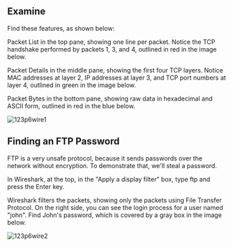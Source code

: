 
## Examine

Find these features, as shown below:

Packet List in the top pane, showing one line per packet. Notice the TCP handshake performed by packets 1, 3, and 4, outlined in red in the image below.

Packet Details in the middle pane, showing the first four TCP layers. Notice MAC addresses at layer 2, IP addresses at layer 3, and TCP port numbers at layer 4, outlined in green in the image below.

Packet Bytes in the bottom pane, showing raw data in hexadecimal and ASCII form, outlined in red in the blue below. 

![123p6wire1](https://user-images.githubusercontent.com/47218652/60917438-960f8f00-a256-11e9-9daf-48a044836c2f.png)

## Finding an FTP Password

FTP is a very unsafe protocol, because it sends passwords over the network without encryption. To demonstrate that, we'll steal a password.

In Wireshark, at the top, in the "Apply a display filter" box, type ftp and press the Enter key.

Wireshark filters the packets, showing only the packets using File Transfer Protocol. On the right side, you can see the login process for a user named "john". Find John's password, which is covered by a gray box in the image below. 

![123p6wire2](https://user-images.githubusercontent.com/47218652/60917439-960f8f00-a256-11e9-97b1-c4975bb0f9de.png)
